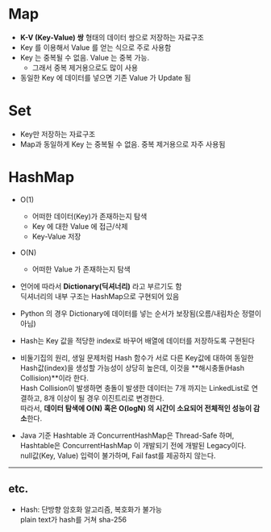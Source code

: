 # Map

- **K-V (Key-Value) 쌍** 형태의 데이터 쌍으로 저장하는 자료구조 
- Key 를 이용해서 Value 를 얻는 식으로 주로 사용함 
- Key 는 중복될 수 없음. Value 는 중복 가능.
    - 그래서 중복 제거용으로도 많이 사용
- 동일한 Key 에 데이터를 넣으면 기존 Value 가 Update 됨

# Set

- Key만 저장하는 자료구조
- Map과 동일하게 Key 는 중복될 수 없음. 중복 제거용으로 자주 사용됨

# HashMap 

- O(1)
    - 어떠한 데이터(Key)가 존재하는지 탐색
    - Key 에 대한 Value 에 접근/삭제
    - Key-Value 저장
- O(N)
    - 어떠한 Value 가 존재하는지 탐색

- 언어에 따라서 **Dictionary(딕셔너리)** 라고 부르기도 함  
딕셔너리의 내부 구조는 HashMap으로 구현되어 있음
- Python 의 경우 Dictionary에 데이터를 넣는 순서가 보장됨(오름/내림차순 정렬이 아님)
- Hash는 Key 값을 적당한 index로 바꾸어 배열에 데이터를 저장하도록 구현된다

- 비둘기집의 원리, 생일 문제처럼 Hash 함수가 서로 다른 Key값에 대하여 동일한 Hash값(index)을 생성할 가능성이 상당히 높은데, 이것을 **해시충돌(Hash Collision)**이라 한다.  
Hash Collision이 발생하면 충돌이 발생한 데이터는 7개 까지는 LinkedList로 연결하고, 8개 이상이 될 경우 이진트리로 변경한다.  
따라서, **데이터 탐색에 O(N) 혹은 O(logN) 의 시간이 소요되어 전체적인 성능이 감소**한다.

- Java 기준 Hashtable 과 ConcurrentHashMap은 Thread-Safe 하며, Hashtable은 ConcurrentHashMap 이 개발되기 전에 개발된 Legacy이다.  
null값(Key, Value) 입력이 불가하며, Fail fast를 제공하지 않는다.


---
## etc.

- Hash: 단방향 암호화 알고리즘, 복호화가 불가능  
plain text가 hash를 거쳐 sha-256